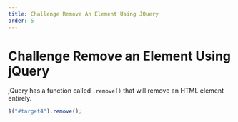 ```yaml
---
title: Challenge Remove An Element Using JQuery
order: 5
---
```

# Challenge Remove an Element Using jQuery

jQuery has a function called `.remove()` that will remove an HTML element entirely.

```javascript
$("#target4").remove();
```

